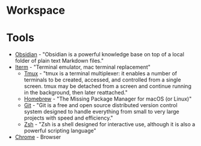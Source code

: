 # Workspace

# Tools
- [Obsidian](https://obsidian.md) - "Obsidian is a powerful knowledge base on top of
a local folder of plain text Markdown files."
- [Iterm](https://iterm2.com) - "Terminal emulator, mac terminal replacement"
  - [Tmux](https://github.com/tmux/tmux) - "tmux is a terminal multiplexer: it enables a number of terminals to be created, accessed, and controlled from a single screen. tmux may be detached from a screen and continue running in the background, then later reattached."
  - [Homebrew](https://brew.sh/) - "The Missing Package Manager for macOS (or Linux)"
  - [Git](https://git-scm.com/) - "Git is a free and open source distributed version control system designed to handle everything from small to very large projects with speed and efficiency."
  - [Zsh](https://www.zsh.org/) - "Zsh is a shell designed for interactive use, although it is also a powerful scripting language"
- [Chrome](https://www.google.com/chrome) - Browser
